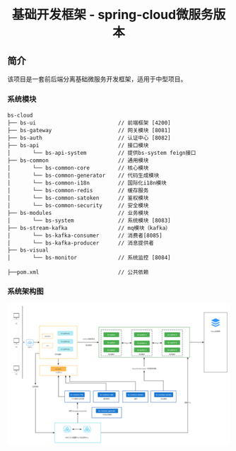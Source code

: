 <h1 style="margin: 30px 0 30px; font-weight: bold;text-align: center">基础开发框架 - spring-cloud微服务版本</h1>

## 简介

该项目是一套前后端分离基础微服务开发框架，适用于中型项目。

### 系统模块

    bs-cloud    
    ├── bs-ui                          // 前端框架 [4200]
    ├── bs-gateway                     // 网关模块 [8081]
    ├── bs-auth                        // 认证中心 [8082]
    ├── bs-api                         // 接口模块
    │       └── bs-api-system          // 提供bs-system feign接口
    ├── bs-common                      // 通用模块
    │       └── bs-common-core         // 核心模块
    │       └── bs-common-generator    // 代码生成模块
    │       └── bs-common-i18n         // 国际化i18n模块
    │       └── bs-common-redis        // 缓存服务
    │       └── bs-common-satoken      // 鉴权模块
    │       └── bs-common-security     // 安全模块
    ├── bs-modules                     // 业务模块
    │       └── bs-system              // 系统模块 [8083]
    ├── bs-stream-kafka                // mq模块（kafka）
    │       └── bs-kafka-consumer      // 消费者[8085]
    │       └── bs-kafka-producer      // 消息提供者
    ├── bs-visual
    │       └── bs-monitor             // 系统监控 [8084]

    ├──pom.xml                         // 公共依赖

### 系统架构图
<img src="bs-doc/src/main/resources/image/bs-cloud-framework.png">

